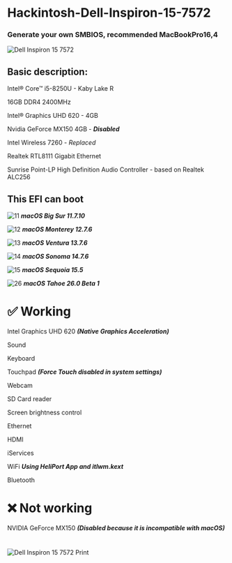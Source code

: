 # Hackintosh-Dell-Inspiron-15-7572
### Generate your own SMBIOS, recommended MacBookPro16,4

![Dell Inspiron 15 7572](https://github.com/user-attachments/assets/990b6359-04f5-43b0-8c00-a2868cd09bba)

## Basic description:
Intel® Core™ i5-8250U - Kaby Lake R

16GB DDR4 2400MHz

Intel® Graphics UHD 620 - 4GB

Nvidia GeForce MX150 4GB - ***Disabled***

Intel Wireless 7260 - *Replaced*

Realtek RTL8111 Gigabit Ethernet

Sunrise Point-LP High Definition Audio Controller - based on Realtek ALC256

## This EFI can boot
![11](https://github.com/user-attachments/assets/add96347-e7e3-46ac-ac8d-1c72434e7a44) ***macOS Big Sur 11.7.10***


![12](https://github.com/user-attachments/assets/60c761ef-7e99-4b7f-a6da-b11ddf1c8af3) ***macOS Monterey 12.7.6***


![13](https://github.com/user-attachments/assets/3b7f23da-3c5d-4906-b9cb-5228d66f1ad0) ***macOS Ventura 13.7.6***


![14](https://github.com/user-attachments/assets/83a3c216-8af2-400c-8914-d9f9bd1fb7df) ***macOS Sonoma 14.7.6***


![15](https://github.com/user-attachments/assets/432a5c91-6c1b-4098-b58f-90c6f2ed9dc5) ***macOS Sequoia 15.5***


![26](https://github.com/user-attachments/assets/e3f20b34-c05a-4dd7-a460-5680296a1919) ***macOS Tahoe 26.0 Beta 1***


# ✅ Working

Intel Graphics UHD 620 ***(Native Graphics Acceleration)***

Sound

Keyboard

Touchpad ***(Force Touch disabled in system settings)***

Webcam

SD Card reader

Screen brightness control 

Ethernet

HDMI

iServices

WiFi ***Using HeliPort App and itlwm.kext***

Bluetooth

# ❌ Not working

NVIDIA GeForce MX150 ***(Disabled because it is incompatible with macOS)***
#
![Dell Inspiron 15 7572 Print](https://github.com/user-attachments/assets/7114cbab-41de-4dad-bb89-1928effd9600)
